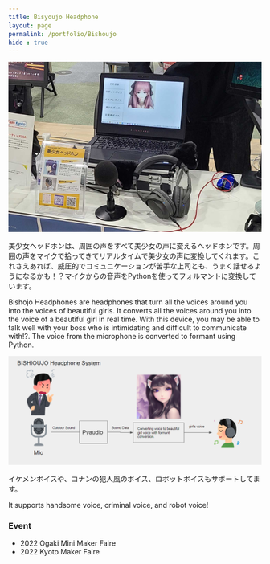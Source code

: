 ```yaml
---
title: Bisyoujo Headphone
layout: page
permalink: /portfolio/Bishoujo
hide : true
---
```


<img src="image/headphone.PNG" alt=" " class="image fit" />

美少女ヘッドホンは、周囲の声をすべて美少女の声に変えるヘッドホンです。周囲の声をマイクで拾ってきてリアルタイムで美少女の声に変換してくれます。これさえあれば、威圧的でコミュニケーションが苦手な上司とも、うまく話せるようになるかも！？マイクからの音声をPythonを使ってフォルマントに変換しています。

Bishojo Headphones are headphones that turn all the voices around you into the voices of beautiful girls. It converts all the voices around you into the voice of a beautiful girl in real time. With this device, you may be able to talk well with your boss who is intimidating and difficult to communicate with!?. The voice from the microphone is converted to formant using Python. 

<img src="image/headphonesystem.PNG" alt=" " class="image fit" />

イケメンボイスや、コナンの犯人風のボイス、ロボットボイスもサポートしてます。

It supports handsome voice, criminal voice, and robot voice!

### Event
- 2022 Ogaki Mini Maker Faire
- 2022 Kyoto Maker Faire
